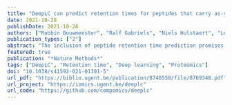 ```yaml
---
title: "DeepLC can predict retention times for peptides that carry as-yet unseen modifications"
date: 2021-10-28
publishDate: 2021-10-28
authors: ["Robbin Bouwmeester", "Ralf Gabriels", "Niels Hulstaert", "Lennart Martens", "Sven Degroeve"]
publication_types: ["2"]
abstract: "The inclusion of peptide retention time prediction promises to remove peptide identification ambiguity in complex liquid chromatography–mass spectrometry identification workflows. However, due to the way peptides are encoded in current prediction models, accurate retention times cannot be predicted for modified peptides. This is especially problematic for fledgling open searches, which will benefit from accurate retention time prediction for modified peptides to reduce identification ambiguity. We present DeepLC, a deep learning peptide retention time predictor using peptide encoding based on atomic composition that allows the retention time of (previously unseen) modified peptides to be predicted accurately. We show that DeepLC performs similarly to current state-of-the-art approaches for unmodified peptides and, more importantly, accurately predicts retention times for modifications not seen during training. Moreover, we show that DeepLC’s ability to predict retention times for any modification enables potentially incorrect identifications to be flagged in an open search of a wide variety of proteome data."
featured: true
publication: "*Nature Methods*"
tags: ["DeepLC", "Retention time", "Deep learning", "Proteomics"]
doi: "10.1038/s41592-021-01301-5"
url_pdf: "https://biblio.ugent.be/publication/8748558/file/8769348.pdf"
url_project: "https://iomics.ugent.be/deeplc"
url_code: "https://github.com/compomics/deeplc"
---
```

